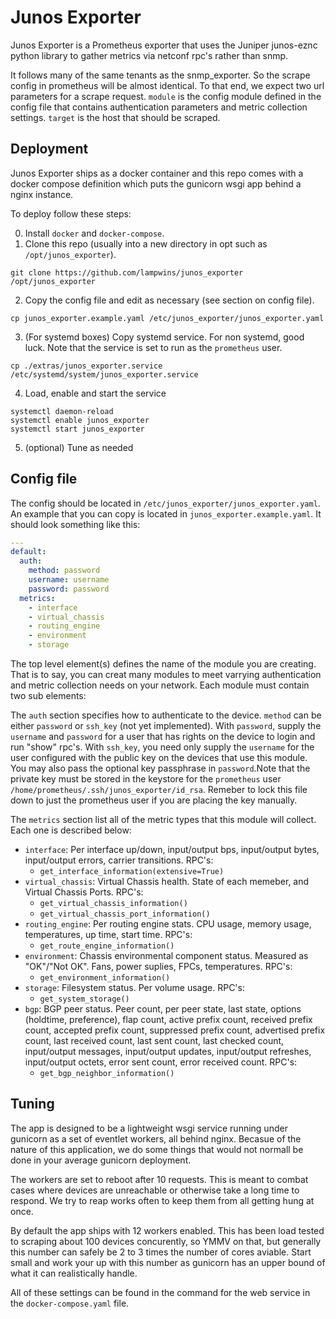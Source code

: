 # Junos Exporter
Junos Exporter is a Prometheus exporter that uses the Juniper junos-eznc python library to gather metrics via netconf rpc's rather than snmp.

It follows many of the same tenants as the snmp_exporter. So the scrape config in prometheus will be almost identical. To that end, we expect two url parameters for a scrape request. `module` is the config module defined in the config file that contains authentication parameters and metric collection settings. `target` is the host that should be scraped.

## Deployment
Junos Exporter ships as a docker container and this repo comes with a docker compose definition which puts the gunicorn wsgi app behind a nginx instance.

To deploy follow these steps:

0. Install `docker` and `docker-compose`.
1. Clone this repo (usually into a new directory in opt such as `/opt/junos_exporter`).
```
git clone https://github.com/lampwins/junos_exporter /opt/junos_exporter
```
2. Copy the config file and edit as necessary (see section on config file).
```
cp junos_exporter.example.yaml /etc/junos_exporter/junos_exporter.yaml
```
3. (For systemd boxes) Copy systemd service. For non systemd, good luck. Note that the service is set to run as the `prometheus` user.
```
cp ./extras/junos_exporter.service /etc/systemd/system/junos_exporter.service
```
4. Load, enable and start the service
```
systemctl daemon-reload
systemctl enable junos_exporter
systemctl start junos_exporter
```
5. (optional) Tune as needed

## Config file
The config should be located in `/etc/junos_exporter/junos_exporter.yaml`. An example that you can copy is located in `junos_exporter.example.yaml`. It should look something like this:
```yaml
---
default:
  auth:
    method: password
    username: username
    password: password
  metrics:
    - interface
    - virtual_chassis
    - routing_engine
    - environment
    - storage
```

The top level element(s) defines the name of the module you are creating. That is to say, you can creat many modules to meet varrying authentication and metric collection needs on your network. Each module must contain two sub elements:

The `auth` section specifies how to authenticate to the device. `method` can be either `password` or `ssh_key` (not yet implemented). With `password`, supply the `username` and `password` for a user that has rights on the device to login and run "show" rpc's.
With `ssh_key`, you need only supply the `username` for the user configured with the public key on the devices that use this module. You may also pass the optional key passphrase in `password`.Note that the private key must be stored in the keystore for the `prometheus` user `/home/prometheus/.ssh/junos_exporter/id_rsa`. Remeber to lock this file down to just the prometheus user if you are placing the key manually.

The `metrics` section list all of the metric types that this module will collect. Each one is described below:
- `interface`: Per interface up/down, input/output bps, input/output bytes, input/output errors, carrier transitions. RPC's:
  - `get_interface_information(extensive=True)`
- `virtual_chassis`: Virtual Chassis health. State of each memeber, and Virtual Chassis Ports. RPC's:
  - `get_virtual_chassis_information()`
  - `get_virtual_chassis_port_information()`
- `routing_engine`: Per routing engine stats. CPU usage, memory usage, temperatures, up time, start time. RPC's:
  - `get_route_engine_information()`
- `environment`: Chassis environmental component status. Measured as "OK"/"Not OK". Fans, power suplies, FPCs, temperatures. RPC's:
  - `get_environment_information()`
- `storage`: Filesystem status. Per volume usage. RPC's:
  - `get_system_storage()`
- `bgp`: BGP peer status. Peer count, per peer state, last state, options (holdtime, preference), flap count, active prefix count, received prefix count, accepted prefix count, suppressed prefix count, advertised prefix count, last received count, last sent count,
last checked count, input/output messages, input/output updates, input/output refreshes, input/output octets, error sent count, error received count. RPC's:
  - `get_bgp_neighbor_information()`

## Tuning
The app is designed to be a lightweight wsgi service running under gunicorn as a set of eventlet workers, all behind nginx. Becasue of the nature of this application, we do some things that would not normall be done in your average gunicorn deployment.

The workers are set to reboot after 10 requests. This is meant to combat cases where devices are unreachable or otherwise take a long time to respond. We try to reap works often to keep them from all getting hung at once.

By default the app ships with 12 workers enabled. This has been load tested to scraping about 100 devices concurently, so YMMV on that, but generally this number can safely be 2 to 3 times the number of cores aviable. Start small and work your up with this number as gunicorn has an upper bound of what it can realistically handle.

All of these settings can be found in the command for the web service in the `docker-compose.yaml` file.
